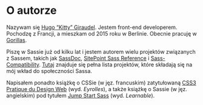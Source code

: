 
# O autorze

Nazywam się [Hugo “Kitty” Giraudel](https://hugogiraudel.com). Jestem front-end developerem. Pochodzę z Francji, a mieszkam od 2015 roku w Berlinie. Obecnie pracuję w [Gorillas](https://gorillas.io/).

Piszę w Sassie już od kilku lat i jestem autorem wielu projektów związanych z Sassem, takich jak [SassDoc](http://sassdoc.com), [SitePoint Sass Reference](https://sitepoint.com/sass-reference/) i [Sass-Compatibility](https://hugogiraudel.github.io/sass-compatibility/). [Tutaj](https://github.com/HugoGiraudel/awesome-sass) znajduje się pełna lista projektów, które składają się na mój wkład do społeczności Sassa.

Napisałem ponadto książkę o CSSie (w jęz. francuskim) zatytułowaną [CSS3 Pratique du Design Web](https://www.eyrolles.com/Informatique/Livre/css3-9782212678963/) (wyd. *Eyrolles*), a także książkę o Sassie (w jęz. angielskim) pod tytułem [Jump Start Sass](https://learnable.com/books/jump-start-sass) (wyd. *Learnable*).
